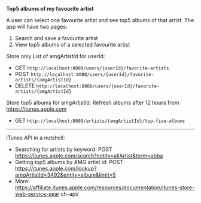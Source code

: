 **Top5 albums of my favourite artist**

A user can select one favourite artist and see top5 albums of that artist. The app will have two
pages:
1. Search and save a favourite artist
2. View top5 albums of a selected favourite artist

Store only List of amgArtistId for userId:
- GET     `http://localhost:8080/users/{userId}/favorite-artists`
- POST    `http://localhost:8080/users/{userId}/favorite-artists/{amgArtistId}`
- DELETE  `http://localhost:8080/users/{userId}/favorite-artists/{amgArtistId}`

Store top5 albums for amgArtistId. Refresh albums after 12 hours from https://itunes.apple.com
- GET     `http://localhost:8080/artists/{amgArtistId}/top-five-albums`

---------------------
iTunes API in a nutshell:
- Searching for artists by keyword: POST
https://itunes.apple.com/search?entity=allArtist&term=abba
- Getting top5 albums by AMG artist id: POST
https://itunes.apple.com/lookup?amgArtistId=3492&entity=album&limit=5
- More:
https://affiliate.itunes.apple.com/resources/documentation/itunes-store-web-service-sear
ch-api/